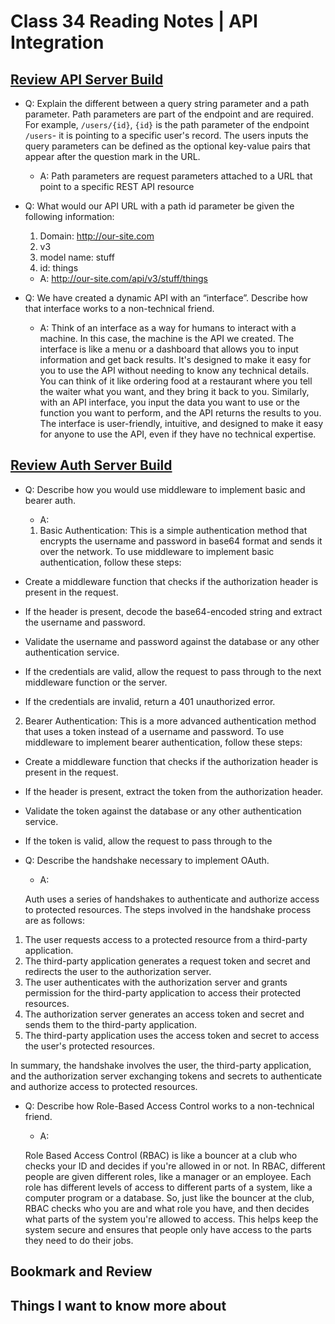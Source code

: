 # Class 34 Reading Notes | API Integration

## [Review API Server Build]()

- Q: Explain the different between a query string parameter and a path parameter. Path parameters are part of the endpoint and are required. For example, `/users/{id}`, `{id}` is the path parameter of the endpoint `/users`- it is pointing to a specific user's record. The users inputs the query parameters can be defined as the optional key-value pairs that appear after the question mark in the URL.

  - A: Path parameters are request parameters attached to a URL that point to a specific REST API resource

- Q: What would our API URL with a path id parameter be given the following information:
  1. Domain: <http://our-site.com>
  1. v3
  1. model name: stuff
  1. id: things

  - A: <http://our-site.com/api/v3/stuff/things>

- Q: We have created a dynamic API with an “interface”. Describe how that interface works to a non-technical friend.

  - A: Think of an interface as a way for humans to interact with a machine. In this case, the machine is the API we created. The interface is like a menu or a dashboard that allows you to input information and get back results. It's designed to make it easy for you to use the API without needing to know any technical details. You can think of it like ordering food at a restaurant where you tell the waiter what you want, and they bring it back to you. Similarly, with an API interface, you input the data you want to use or the function you want to perform, and the API returns the results to you. The interface is user-friendly, intuitive, and designed to make it easy for anyone to use the API, even if they have no technical expertise.


## [Review Auth Server Build](https://codefellows.github.io/code-401-javascript-guide/curriculum/apps-and-libraries/auth-server/)

- Q: Describe how you would use middleware to implement basic and bearer auth.

  - A:

  1. Basic Authentication: This is a simple authentication method that encrypts the username and password in base64 format and sends it over the network. To use middleware to implement basic authentication, follow these steps:

- Create a middleware function that checks if the authorization header is present in the request.
- If the header is present, decode the base64-encoded string and extract the username and password.
- Validate the username and password against the database or any other authentication service.
- If the credentials are valid, allow the request to pass through to the next middleware function or the server.
- If the credentials are invalid, return a 401 unauthorized error.

2. Bearer Authentication: This is a more advanced authentication method that uses a token instead of a username and password. To use middleware to implement bearer authentication, follow these steps:

- Create a middleware function that checks if the authorization header is present in the request.
- If the header is present, extract the token from the authorization header.
- Validate the token against the database or any other authentication service.
- If the token is valid, allow the request to pass through to the

- Q: Describe the handshake necessary to implement OAuth.

  - A:

  Auth uses a series of handshakes to authenticate and authorize access to protected resources. The steps involved in the handshake process are as follows:

1. The user requests access to a protected resource from a third-party application.
2. The third-party application generates a request token and secret and redirects the user to the authorization server.
3. The user authenticates with the authorization server and grants permission for the third-party application to access their protected resources.
4. The authorization server generates an access token and secret and sends them to the third-party application.
5. The third-party application uses the access token and secret to access the user's protected resources.

In summary, the handshake involves the user, the third-party application, and the authorization server exchanging tokens and secrets to authenticate and authorize access to protected resources.

- Q: Describe how Role-Based Access Control works to a non-technical friend.

  - A:

  Role Based Access Control (RBAC) is like a bouncer at a club who checks your ID and decides if you're allowed in or not. In RBAC, different people are given different roles, like a manager or an employee. Each role has different levels of access to different parts of a system, like a computer program or a database. So, just like the bouncer at the club, RBAC checks who you are and what role you have, and then decides what parts of the system you're allowed to access. This helps keep the system secure and ensures that people only have access to the parts they need to do their jobs.


## Bookmark and Review



## Things I want to know more about
